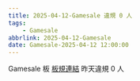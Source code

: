 ```yaml
---
title: 2025-04-12-Gamesale 違規 0 人
tags:
    - Gamesale
abbrlink: 2025-04-12-Gamesale
date: Gamesale-2025-04-12 12:00:00
---
```

Gamesale 板 [板規連結](https://www.ptt.cc/bbs/Gossiping/M.1637425085.A.07D.html)
昨天違規 0 人
